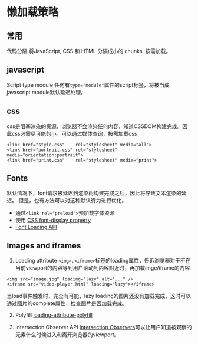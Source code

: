 # 懒加载策略
## 常用
代码分隔
将JavaScript, CSS 和 HTML 分隔成小的 chunks. 按需加载。
## javascript
Script type module
任何有`type="module"`属性的script标签，将被当成javascript module默认延迟处理。
## css
css是阻塞渲染的资源，浏览器不会渲染任何内容，知道CSSDOM构建完成。因此css必需尽可能的小。可以通过媒体查询，按需加载css
```
<link href="style.css"    rel="stylesheet" media="all">
<link href="portrait.css" rel="stylesheet" media="orientation:portrait">
<link href="print.css"    rel="stylesheet" media="print">
```
## Fonts
默认情况下，font请求被延迟到渲染树构建完成之后，因此将导致文本渲染的延迟。
但是，也有方法可以对这种默认行为进行优化。
 - 通过`<link rel="preload">`预加载字体资源
 - 使用 [CSS font-display property](https://developer.mozilla.org/en-US/docs/Web/CSS/@font-face/font-display)
- [Font Loading API](https://developer.mozilla.org/en-US/docs/Web/API/CSS_Font_Loading_API)

## Images and iframes
1. Loading attribute
`<img>,<iframe>`标签的loading属性，告诉浏览器对于不在当前viewport的内容等到用户滚动到内容附近时，再加载imge/iframe的内容
```
<img src="image.jpg" loading="lazy" alt="..." />
<iframe src="video-player.html" loading="lazy"></iframe>
```
当load事件触发时，完全有可能，lazy loading的图片还没有加载完成，这时可以通过图片的complete属性，检查图片是否加载完成。

2. Polyfill
[loading-attribute-polyfill](https://github.com/mfranzke/loading-attribute-polyfill)

3. Intersection Observer API
[Intersection Observers](https://developer.mozilla.org/en-US/docs/Web/API/IntersectionObserver)可以让用户知道被观察的元素什么时候进入和离开浏览器的viewport。
